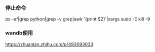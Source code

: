 


### 停止命令
ps -ef|grep python|grep -v grep|awk '{print $2}'|xargs sudo -E kill -9


### wandb使用
https://zhuanlan.zhihu.com/p/493093033